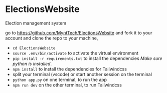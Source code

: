 # ElectionsWebsite
Election management system

go to https://github.com/MyntTech/ElectionsWebsite and fork it to your account and clone the repo to your machine,

- `cd ElectionsWebsite`
- `source .env/bin/activate`  to activate the virtual environment
- `pip install -r requirements.txt` to install the dependencies *Make sure python is installed*.
- `npm install` to install the dependencies for Tailwindcss
-  split your terminal (vscode) or start another session on the terminal
- `python app.py` on one terminal, to run the app
-  `npm run dev` on the other terminal, to run Tailwindcss